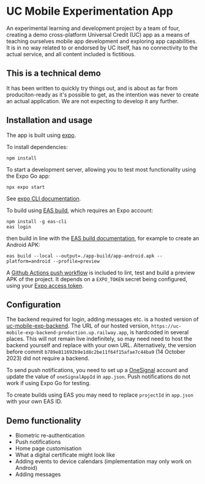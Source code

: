 # UC Mobile Experimentation App

An experimental learning and development project by a team of four, creating a demo cross-platform Universal Credit (UC) app as a means of teaching ourselves mobile app development and exploring app capabilities. It is in no way related to or endorsed by UC itself, has no connectivity to the actual service, and all content included is fictitious.

## This is a technical demo

It has been written to quickly try things out, and is about as far from produciton-ready as it's possible to get, as the intention was never to create an actual application. We are not expecting to develop it any further.

## Installation and usage

The app is built using [expo](https://expo.dev/).

To install dependencies:

```
npm install
```

To start a development server, allowing you to test most functionality using the Expo Go app:

```
npx expo start
```

See [expo CLI documentation](https://docs.expo.dev/more/expo-cli/).

To build using [EAS build](https://docs.expo.dev/build/setup/), which requires an Expo account:

```
npm install -g eas-cli
eas login
```

then build in line with the [EAS build documentation](https://docs.expo.dev/build/setup/), for example to create an Android APK:

```
eas build --local --output=./app-build/app-android.apk --platform=android --profile=preview
```

A [Github Actions push workflow](https://github.com/chrishylanduk/uc-mobile-experimentation-expo/blob/main/.github/workflows/push-pipeline.yml) is included to lint, test and build a preview APK of the project. It depends on a `EXPO_TOKEN` secret being configured, using your [Expo access token](https://expo.dev/accounts/[account]/settings/access-tokens).

## Configuration

The backend required for login, adding messages etc. is a hosted version of [uc-mobile-exp-backend](https://github.com/chrishylanduk/uc-mobile-exp-backend). The URL of our hosted version, `https://uc-mobile-exp-backend-production.up.railway.app`, is hardcoded in several places. This will not remain live indefinitely, so may need need to host the backend yourself and replace with your own URL. Alternatively, the version before commit `b789e811692b9e1d8c2be11f64f15afae7c44ba9` (14 October 2023) did not require a backend.

To send push notifications, you need to set up a [OneSignal](https://onesignal.com/) account and update the value of `oneSignalAppId` in `app.json`. Push notifications do not work if using Expo Go for testing.

To create builds using EAS you may need to replace `projectId` in `app.json` with your own EAS ID.

## Demo functionality

- Biometric re-authentication
- Push notifications
- Home page customisation
- What a digital certificate might look like
- Adding events to device calendars (implementation may only work on Android)
- Adding messages
